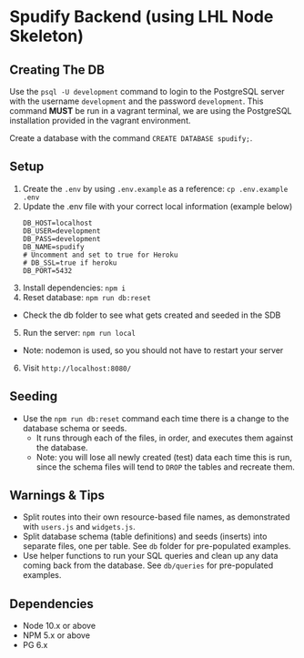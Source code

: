 Spudify Backend (using LHL Node Skeleton)
=========

## Creating The DB

Use the `psql -U development` command to login to the PostgreSQL server with the username `development` and the password `development`. This command **MUST** be run in a vagrant terminal, we are using the PostgreSQL installation provided in the vagrant environment.

Create a database with the command `CREATE DATABASE spudify;`.

## Setup

1. Create the `.env` by using `.env.example` as a reference: `cp .env.example .env`
2. Update the .env file with your correct local information (example below)
    ```
    DB_HOST=localhost
    DB_USER=development
    DB_PASS=development
    DB_NAME=spudify
    # Uncomment and set to true for Heroku
    # DB_SSL=true if heroku
    DB_PORT=5432
    ```
3. Install dependencies: `npm i`
4. Reset database: `npm run db:reset`
  - Check the db folder to see what gets created and seeded in the SDB
5. Run the server: `npm run local`
  - Note: nodemon is used, so you should not have to restart your server
6. Visit `http://localhost:8080/`

## Seeding

- Use the `npm run db:reset` command each time there is a change to the database schema or seeds. 
  - It runs through each of the files, in order, and executes them against the database. 
  - Note: you will lose all newly created (test) data each time this is run, since the schema files will tend to `DROP` the tables and recreate them.

## Warnings & Tips

- Split routes into their own resource-based file names, as demonstrated with `users.js` and `widgets.js`.
- Split database schema (table definitions) and seeds (inserts) into separate files, one per table. See `db` folder for pre-populated examples. 
- Use helper functions to run your SQL queries and clean up any data coming back from the database. See `db/queries` for pre-populated examples.

## Dependencies

- Node 10.x or above
- NPM 5.x or above
- PG 6.x
